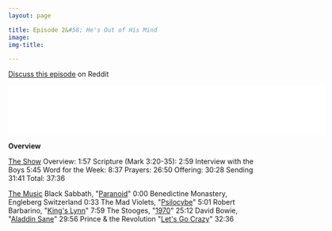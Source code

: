 ```yaml
---
layout: page

title: Episode 2&#58; He's Out of His Mind
image:
img-title:

---
```


<a href="https://www.reddit.com/user/sTRANGERjESUS/comments/8qcg7t/episode_2_hes_out_of_his_mind/">Discuss this episode</a> on Reddit

<iframe style="border: none" src="//html5-player.libsyn.com/embed/episode/id/6691738/height/100/width/640/theme/standard-mini/autonext/no/thumbnail/no/autoplay/no/preload/no/no_addthis/no/direction/backward/" height="100" width="640" scrolling="no"  allowfullscreen webkitallowfullscreen mozallowfullscreen oallowfullscreen msallowfullscreen></iframe>

<strong>Overview</strong>

<u>The Show</u>
Overview: 1:57
Scripture (Mark 3:20-35): 2:59
Interview with the Boys 5:45
Word for the Week: 8:37
Prayers: 26:50
Offering: 30:28
Sending 31:41
Total: 37:36

<u>The Music</u>
Black Sabbath, "<a href="https://www.amazon.com/dp/B00HRN13DQ/ref=dm_ws_tlw_trk2">Paranoid</a>" 0:00
Benedictine Monastery, Engleberg Switzerland 0:33
The Mad Violets, "<a href="https://www.amazon.com/dp/B0014FR576/ref=pm_ws_tlw_trk4">Psilocybe</a>" 5:01
Robert Barbarino, "<a href="https://www.youtube.com/watch?v=DMCJ3hOjXZI">King's Lynn</a>" 7:59
The Stooges, "<a href="https://www.amazon.com/1970-Remastered-Single-Mix/dp/B0012F6SZ8/ref=sr_1_cc_4?s=aps&ie=UTF8&qid=1528747357&sr=1-4-catcorr&keywords=The+Stooges%2C+%221970%22">1970</a>" 25:12
David Bowie, "<a href="https://www.amazon.com/Aladdin-Sane-2013-Remastered-Version/dp/B0168W4RD4/ref=sr_1_1?s=dmusic&ie=UTF8&qid=1528747506&sr=1-1&keywords=David+Bowie%2C+%22Aladdin+Sane%22">Aladdin Sane</a>" 29:56
Prince & the Revolution "<a href="https://www.amazon.com/dp/B0011Z74IE/ref=dm_ws_tlw_trk1">Let's Go Crazy</a>" 32:36
